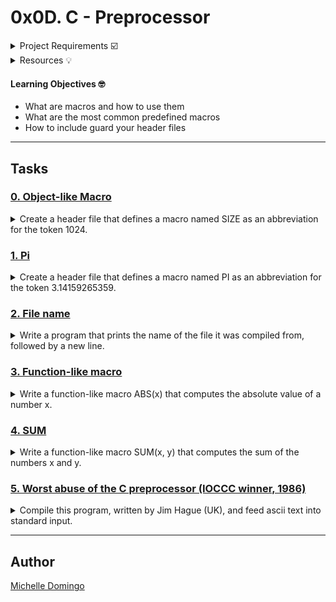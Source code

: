 # 0x0D. C - Preprocessor

<details><summary>Project Requirements ☑️</summary>
...
</details>

<details><summary>Resources 💡</summary>
...
</details>

#### Learning Objectives 🤓

* What are macros and how to use them
* What are the most common predefined macros
* How to include guard your header files

---
## Tasks

### [0. Object-like Macro](./0-object_like_macro.h)
<details><summary>Create a header file that defines a macro named SIZE as an abbreviation for the token 1024.</summary><br>

* 
```

```
</details>

### [1. Pi](./1-pi.h)
<details><summary>Create a header file that defines a macro named PI as an abbreviation for the token 3.14159265359.</summary><br>

* 
```

```
</details>

### [2. File name](./2-main.c)
<details><summary>Write a program that prints the name of the file it was compiled from, followed by a new line.</summary><br>

* 
```

```
</details>

### [3. Function-like macro](./3-function_like_macro.h)
<details><summary>Write a function-like macro ABS(x) that computes the absolute value of a number x.</summary><br>

* 
```

```
</details>

### [4. SUM](./4-sum.h)
<details><summary>Write a function-like macro SUM(x, y) that computes the sum of the numbers x and y.</summary><br>

* 
```

```
</details>

### [5. Worst abuse of the C preprocessor (IOCCC winner, 1986)](./101-preprocessor_abuse.c)
<details><summary>Compile this program, written by Jim Hague (UK), and feed ascii text into standard input.</summary><br>

* 
```

```
</details>

---

## Author
[Michelle Domingo](https://github.com/michedomingo)